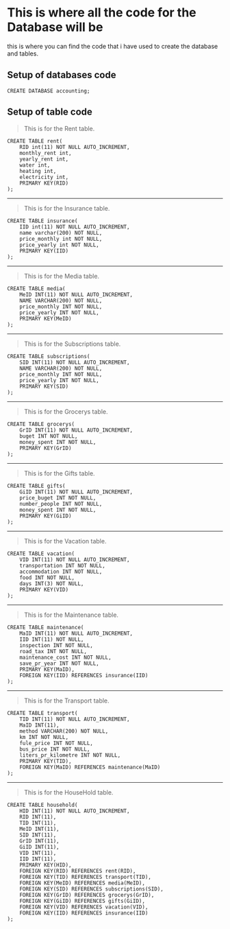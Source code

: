 # This is where all the code for the Database will be

this is where you can find the code that i have used to create the database and tables.

## Setup of databases code

~~~~mysql
CREATE DATABASE accounting;
~~~~

## Setup of table code

> This is for the Rent table.

~~~~mysql
CREATE TABLE rent(
    RID int(11) NOT NULL AUTO_INCREMENT,
    monthly_rent int,
    yearly_rent int,
    water int,
    heating int,
    electricity int,
    PRIMARY KEY(RID)
);
~~~~

---

> This is for the Insurance table.

~~~~mysql
CREATE TABLE insurance(
    IID int(11) NOT NULL AUTO_INCREMENT,
    name varchar(200) NOT NULL,
    price_monthly int NOT NULL,
    price_yearly int NOT NULL,
    PRIMARY KEY(IID)
);
~~~~

---

> This is for the Media table.

~~~~mysql
CREATE TABLE media(
    MeID INT(11) NOT NULL AUTO_INCREMENT,
    NAME VARCHAR(200) NOT NULL,
    price_monthly INT NOT NULL,
    price_yearly INT NOT NULL,
    PRIMARY KEY(MeID)
);
~~~~

---

> This is for the Subscriptions table.

~~~mysql
CREATE TABLE subscriptions(
    SID INT(11) NOT NULL AUTO_INCREMENT,
    NAME VARCHAR(200) NOT NULL,
    price_monthly INT NOT NULL,
    price_yearly INT NOT NULL,
    PRIMARY KEY(SID)
);
~~~

---

> This is for the Grocerys table.

~~~mysql
CREATE TABLE grocerys(
    GrID INT(11) NOT NULL AUTO_INCREMENT,
    buget INT NOT NULL,
    money_spent INT NOT NULL,
    PRIMARY KEY(GrID)
);
~~~

---

> This is for the Gifts table.

~~~mysql
CREATE TABLE gifts(
    GiID INT(11) NOT NULL AUTO_INCREMENT,
    price_buget INT NOT NULL,
    number_people INT NOT NULL,
    money_spent INT NOT NULL,
    PRIMARY KEY(GiID)
);
~~~

---

> This is for the Vacation table.

~~~mysql
CREATE TABLE vacation(
    VID INT(11) NOT NULL AUTO_INCREMENT,
    transportation INT NOT NULL,
    accommodation INT NOT NULL,
    food INT NOT NULL,
    days INT(3) NOT NULL,
    PRIMARY KEY(VID)
);
~~~

---

> This is for the Maintenance table.

~~~mysql
CREATE TABLE maintenance(
    MaID INT(11) NOT NULL AUTO_INCREMENT,
    IID INT(11) NOT NULL,
    inspection INT NOT NULL,
    road_tax INT NOT NULL,
    maintenance_cost INT NOT NULL,
    save_pr_year INT NOT NULL,
    PRIMARY KEY(MaID),
    FOREIGN KEY(IID) REFERENCES insurance(IID)
);
~~~

---

> This is for the Transport table.

~~~mysql
CREATE TABLE transport(
    TID INT(11) NOT NULL AUTO_INCREMENT,
    MaID INT(11),
    method VARCHAR(200) NOT NULL,
    km INT NOT NULL,
    fule_price INT NOT NULL,
    bus_price INT NOT NULL,
    liters_pr_kilometre INT NOT NULL,
    PRIMARY KEY(TID),
    FOREIGN KEY(MaID) REFERENCES maintenance(MaID)
);
~~~

---

> This is for the HouseHold table.

~~~mysql
CREATE TABLE household(
    HID INT(11) NOT NULL AUTO_INCREMENT,
    RID INT(11),
    TID INT(11),
    MeID INT(11),
    SID INT(11),
    GrID INT(11),
    GiID INT(11),
    VID INT(11),
    IID INT(11),
    PRIMARY KEY(HID),
    FOREIGN KEY(RID) REFERENCES rent(RID),
    FOREIGN KEY(TID) REFERENCES transport(TID),
    FOREIGN KEY(MeID) REFERENCES media(MeID),
    FOREIGN KEY(SID) REFERENCES subscriptions(SID),
    FOREIGN KEY(GrID) REFERENCES grocerys(GrID),
    FOREIGN KEY(GiID) REFERENCES gifts(GiID),
    FOREIGN KEY(VID) REFERENCES vacation(VID),
    FOREIGN KEY(IID) REFERENCES insurance(IID)
);
~~~
